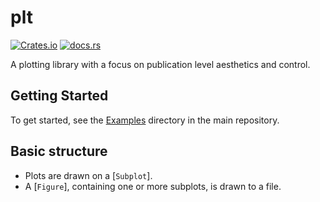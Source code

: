 # plt

[![Crates.io](https://img.shields.io/crates/v/plt)](https://crates.io/crates/plt)
[![docs.rs](https://img.shields.io/docsrs/plt)](https://docs.rs/plt)


A plotting library with a focus on publication level aesthetics and control.

## Getting Started
To get started, see the [Examples](https://github.com) directory in the main repository.

## Basic structure
- Plots are drawn on a [`Subplot`].
- A [`Figure`], containing one or more subplots, is drawn to a file.
